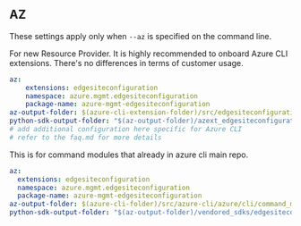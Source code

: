 ## AZ

These settings apply only when `--az` is specified on the command line.

For new Resource Provider. It is highly recommended to onboard Azure CLI extensions. There's no differences in terms of customer usage. 

``` yaml $(az) && $(target-mode) != 'core'
az:
    extensions: edgesiteconfiguration
    namespace: azure.mgmt.edgesiteconfiguration
    package-name: azure-mgmt-edgesiteconfiguration
az-output-folder: $(azure-cli-extension-folder)/src/edgesiteconfiguration
python-sdk-output-folder: "$(az-output-folder)/azext_edgesiteconfiguration/vendored_sdks/edgesiteconfiguration"
# add additional configuration here specific for Azure CLI
# refer to the faq.md for more details
```



This is for command modules that already in azure cli main repo. 
``` yaml $(az) && $(target-mode) == 'core'
az:
  extensions: edgesiteconfiguration
  namespace: azure.mgmt.edgesiteconfiguration
  package-name: azure-mgmt-edgesiteconfiguration
az-output-folder: $(azure-cli-folder)/src/azure-cli/azure/cli/command_modules/edgesiteconfiguration
python-sdk-output-folder: "$(az-output-folder)/vendored_sdks/edgesiteconfiguration"
